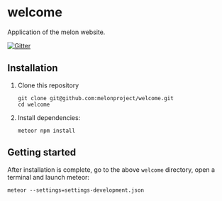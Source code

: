 # welcome

Application of the melon website. 

[![Gitter](https://badges.gitter.im/melonproject/general.svg)](https://gitter.im/melonproject/general?utm_source=badge&utm_medium=badge&utm_campaign=pr-badge&utm_content=badge)

## Installation

1. Clone this repository
    ```
    git clone git@github.com:melonproject/welcome.git
    cd welcome

    ```

2. Install dependencies:
    ```
    meteor npm install
    ```

## Getting started

After installation is complete, go to the above `welcome` directory, open a terminal and launch meteor:

  ```
  meteor --settings=settings-development.json
  ```
